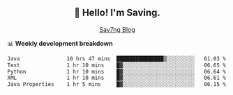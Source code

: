<h2 align="center">👋 Hello! I'm Saving.</h2>
<p align="center">
  <a href="https://sav7ng.com">Sav7ng Blog</a>
</p>

📊 **Weekly development breakdown**

<!--START_SECTION:waka-->

```txt
Java               10 hrs 47 mins  ███████████████▒░░░░░░░░░   61.03 %
Text               1 hr 10 mins    █▓░░░░░░░░░░░░░░░░░░░░░░░   06.65 %
Python             1 hr 10 mins    █▓░░░░░░░░░░░░░░░░░░░░░░░   06.64 %
XML                1 hr 10 mins    █▓░░░░░░░░░░░░░░░░░░░░░░░   06.61 %
Java Properties    1 hr 5 mins     █▓░░░░░░░░░░░░░░░░░░░░░░░   06.15 %
```

<!--END_SECTION:waka-->
